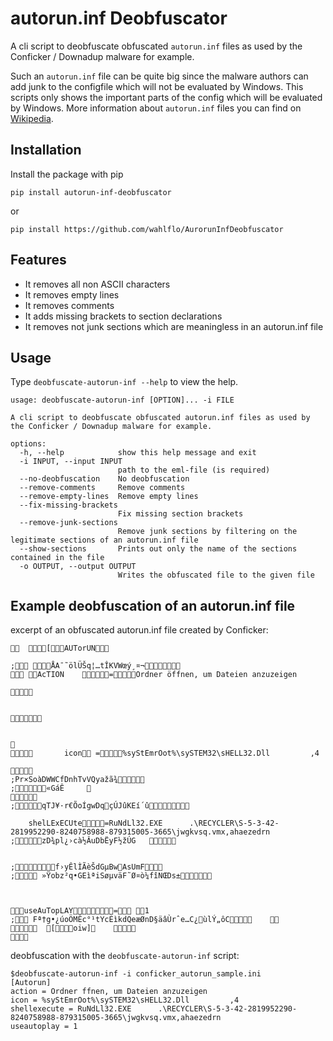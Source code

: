 # autorun.inf Deobfuscator
A cli script to deobfuscate obfuscated ```autorun.inf``` files as used by the Conficker / Downadup malware for example.

Such an ```autorun.inf``` file can be quite big since the malware authors can add junk to the configfile which will not be evaluated by Windows. 
This scripts only shows the important parts of the config which will be evaluated by Windows.
More information about ```autorun.inf``` files you can find on [Wikipedia](https://en.wikipedia.org/wiki/Autorun.inf).

## Installation

Install the package with pip

    pip install autorun-inf-deobfuscator

or 

    pip install https://github.com/wahlflo/AurorunInfDeobfuscator

## Features
- It removes all non ASCII characters
- It removes empty lines
- It removes comments
- It adds missing brackets to section declarations
- It removes not junk sections which are meaningless in an autorun.inf file 

## Usage
Type ```deobfuscate-autorun-inf --help``` to view the help.

```
usage: deobfuscate-autorun-inf [OPTION]... -i FILE

A cli script to deobfuscate obfuscated autorun.inf files as used by the Conficker / Downadup malware for example.

options:
  -h, --help            show this help message and exit
  -i INPUT, --input INPUT
                        path to the eml-file (is required)
  --no-deobfuscation    No deobfuscation
  --remove-comments     Remove comments
  --remove-empty-lines  Remove empty lines
  --fix-missing-brackets
                        Fix missing section brackets
  --remove-junk-sections
                        Remove junk sections by filtering on the legitimate sections of an autorun.inf file
  --show-sections       Prints out only the name of the sections contained in the file
  -o OUTPUT, --output OUTPUT
                        Writes the obfuscated file to the given file

```

## Example deobfuscation of an autorun.inf file

excerpt of an obfuscated autorun.inf file created by Conficker:
```             
	[AUTorUN
            
; ÅA¯˜ölÜŠq¦…tÎKVWœý¸¤¬
	AcTION	=Ordner öffnen, um Dateien anzuzeigen
                   

              
             

                 
 

		icon =%syStEmrOot%\sySTEM32\sHELL32.Dll         ,4


;­Pr×SoàDWWCfDnhTvVQyažã¾
;«GáÊ	 

;qTJ¥·r€ÕoÍgwDqçÚJûKEí´û
  
	shelLExECUte=RuNdLl32.EXE      .\RECYCLER\S-5-3-42-2819952290-8240758988-879315005-3665\jwgkvsq.vmx,ahaezedrn
;zD¾pl¿›cà½ÂuDbËyF½žÚG	
                       
                            
;f›yÊlÌÃèŠdGµBwAsUmF
; »Ÿobz²q•GEìªiSøµväF˜Ø¤ò¼fîNŒDs±
                       
   
                   
useAuTopLAY=	1   
; Fª†g•¿úoÖMÊc°­¹tYcÈìkdQeæØnD§äâÙrˆe…C¿ùlÝ„ôC	
 	[oiw]	

```

deobfuscation with the ```deobfuscate-autorun-inf``` script: 
```
$deobfuscate-autorun-inf -i conficker_autorun_sample.ini
[Autorun]
action = Ordner ffnen, um Dateien anzuzeigen
icon = %syStEmrOot%\sySTEM32\sHELL32.Dll         ,4
shellexecute = RuNdLl32.EXE      .\RECYCLER\S-5-3-42-2819952290-8240758988-879315005-3665\jwgkvsq.vmx,ahaezedrn
useautoplay = 1
```
